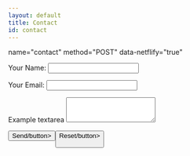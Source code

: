 ```yaml
---
layout: default
title: Contact
id: contact
---
```


<form> name="contact" method="POST" data-netflify="true"
    <p>
        <label> Your Name: <input type="text" name="name"/> </label>
    </p>
    <p>
        <label> Your Email: <input type="email" name="email"/> </label>
    </p>
<div class="form-group">
      <label for="exampleTextarea">Example textarea</label>
      <textarea class="form-control" id="exampleTextarea" rows="3" spellcheck="false"></textarea>
    </div>
    <p>
        <button type="submit"> Send/button>
        <button type="reset"> Reset/button>
    </p>
</form>
